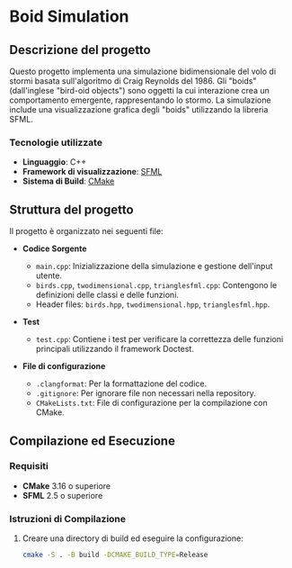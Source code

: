 # Boid Simulation

## Descrizione del progetto

Questo progetto implementa una simulazione bidimensionale del volo di stormi basata sull'algoritmo di Craig Reynolds del 1986. Gli "boids" (dall'inglese "bird-oid objects") sono oggetti la cui interazione crea un comportamento emergente, rappresentando lo stormo. La simulazione include una visualizzazione grafica degli "boids" utilizzando la libreria SFML.

### Tecnologie utilizzate
- **Linguaggio**: C++
- **Framework di visualizzazione**: [SFML](https://www.sfml-dev.org/)
- **Sistema di Build**: [CMake](https://cmake.org/)

## Struttura del progetto

Il progetto è organizzato nei seguenti file:

- **Codice Sorgente**
  - `main.cpp`: Inizializzazione della simulazione e gestione dell'input utente.
  - `birds.cpp`, `twodimensional.cpp`, `trianglesfml.cpp`: Contengono le definizioni delle classi e delle funzioni.
  - Header files: `birds.hpp`, `twodimensional.hpp`, `trianglesfml.hpp`.

- **Test**
  - `test.cpp`: Contiene i test per verificare la correttezza delle funzioni principali utilizzando il framework Doctest.

- **File di configurazione**
  - `.clangformat`: Per la formattazione del codice.
  - `.gitignore`: Per ignorare file non necessari nella repository.
  - `CMakeLists.txt`: File di configurazione per la compilazione con CMake.

## Compilazione ed Esecuzione

### Requisiti
- **CMake** 3.16 o superiore
- **SFML** 2.5 o superiore

### Istruzioni di Compilazione
1. Creare una directory di build ed eseguire la configurazione:
   ```bash
   cmake -S . -B build -DCMAKE_BUILD_TYPE=Release
